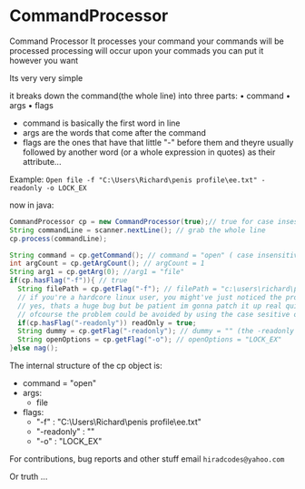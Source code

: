 # CommandProcessor
Command Processor
It processes your command
your commands will be processed
processing will occur upon your commads
you can put it however you want 

Its very very simple

it breaks down the command(the whole line) into three parts:
&bull; command
&bull; args
&bull; flags

- command is basically the first word in line
- args are the words that come after the command
- flags are the ones that have that little "-" before them and theyre usually followed by another word (or a whole expression in quotes) as their attribute...

Example:
`Open file -f "C:\Users\Richard\penis profile\ee.txt" -readonly -o LOCK_EX`

now in java:
```java
CommandProcessor cp = new CommandProcessor(true);// true for case insesitive, false or nothing for case sesitive
String commandLine = scanner.nextLine(); // grab the whole line
cp.process(commandLine);

String command = cp.getCommand(); // command = "open" ( case insensitive! so everything becomes lowercase )
int argCount = cp.getArgCount(); // argCount = 1
String arg1 = cp.getArg(0); //arg1 = "file"
if(cp.hasFlag("-f")){ // true
  String filePath = cp.getFlag("-f"); // filePath = "c:\users\richard\penis profile\ee.txt" (everything inside the quotes, basically)
  // if you're a hardcore linux user, you might've just noticed the problem here. well.... 
  // yes, thats a huge bug but be patient im gonna patch it up real quick!
  // ofcourse the problem could be avoided by using the case sesitive option but still, that sucks.
  if(cp.hasFlag("-readonly")) readOnly = true;
  String dummy = cp.getFlag("-readonly"); // dummy = "" (the -readonly flag basically doesnt have any attributes *shrug*)
  String openOptions = cp.getFlag("-o"); // openOptions = "LOCK_EX" 
}else nag();

```

The internal structure of the cp object is:
* command = "open"
* args:
  * file
* flags:
  * "-f" : "C:\Users\Richard\penis profile\ee.txt"
  * "-readonly" : ""
  * "-o" : "LOCK_EX"



For contributions, bug reports and other stuff email `hiradcodes@yahoo.com`

Or truth ...
